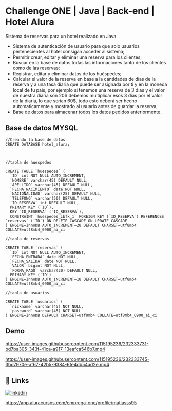 # Challenge ONE | Java | Back-end | Hotel Alura

Sistema de reservas para un hotel realizado en Java



- Sistema de autenticación de usuario para que solo usuarios pertenecientes al hotel consigan acceder al sistema;
- Permitir crear, editar y eliminar una reserva para los clientes;
- Buscar en la base de datos todas las informaciones tanto de los clientes como de las reservas;
- Registrar, editar y eliminar datos de los huéspedes;
- Calcular el valor de la reserva en base a la cantidades de días de la reserva y a una tasa diaria que puede ser asignada por ti y en la moneda local de tu país, por ejemplo si tenemos una reserva de 3 dias y el valor de nuestra diaria son 20$ debemos multiplicar esos 3 dias por el valor de la diaria, lo que serian 60$, todo esto deberá ser hecho automaticamente y mostrado al usuario antes de guardar la reserva;
- Base de datos para almacenar todos los datos pedidos anteriormente.

## Base de datos MYSQL
```
//Creando la base de datos
CREATE DATABASE hotel_alura;



//tabla de huespedes

CREATE TABLE `huespedes` (
  `ID` int NOT NULL AUTO_INCREMENT,
  `NOMBRE` varchar(45) DEFAULT NULL,
  `APELLIDO` varchar(45) DEFAULT NULL,
  `FECHA_NACIMIENTO` date NOT NULL,
  `NACIONALIDAD` varchar(25) DEFAULT NULL,
  `TELEFONO` varchar(50) DEFAULT NULL,
  `ID_RESERVA` int DEFAULT NULL,
  PRIMARY KEY (`ID`),
  KEY `ID_RESERVA` (`ID_RESERVA`),
  CONSTRAINT `huespedes_ibfk_1` FOREIGN KEY (`ID_RESERVA`) REFERENCES `reservas` (`ID`) ON DELETE CASCADE ON UPDATE CASCADE
) ENGINE=InnoDB AUTO_INCREMENT=28 DEFAULT CHARSET=utf8mb4 COLLATE=utf8mb4_0900_ai_ci

//tabla de reservas

CREATE TABLE `reservas` (
  `ID` int NOT NULL AUTO_INCREMENT,
  `FECHA_ENTRADA` date NOT NULL,
  `FECHA_SALIDA` date NOT NULL,
  `VALOR` bigint NOT NULL,
  `FORMA_PAGO` varchar(20) DEFAULT NULL,
  PRIMARY KEY (`ID`)
) ENGINE=InnoDB AUTO_INCREMENT=18 DEFAULT CHARSET=utf8mb4 COLLATE=utf8mb4_0900_ai_ci

//tabla de usuarios

CREATE TABLE `usuarios` (
  `nickname` varchar(45) NOT NULL,
  `password` varchar(45) NOT NULL
) ENGINE=InnoDB DEFAULT CHARSET=utf8mb4 COLLATE=utf8mb4_0900_ai_ci

```







## Demo

https://user-images.githubusercontent.com/115195236/232333731-bd7ba305-343f-41ca-a917-13eafca546b7.mp4



https://user-images.githubusercontent.com/115195236/232333745-3bd7970e-af67-42b5-9384-6fe4db54ad2e.mp4


## 🔗 Links

[![linkedin](https://img.shields.io/badge/linkedin-0A66C2?style=for-the-badge&logo=linkedin&logoColor=white)](https://www.linkedin.com/in/matiasjb95/)

https://app.aluracursos.com/emprega-one/profile/matiasss95



